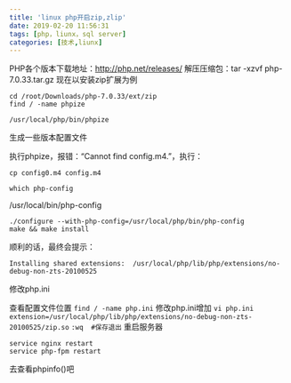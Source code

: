 ```yaml
---
title: 'linux php开启zip,zlip'
date: 2019-02-20 11:56:31
tags: [php，liunx，sql server]
categories: [技术,liunx]
---
```

PHP各个版本下载地址：http://php.net/releases/
解压压缩包：tar -xzvf  php-7.0.33.tar.gz
现在以安装zip扩展为例

````
cd /root/Downloads/php-7.0.33/ext/zip
find / -name phpize

/usr/local/php/bin/phpize
````

生成一些版本配置文件

执行phpize，报错：“Cannot find config.m4.”，执行：

````
cp config0.m4 config.m4
````

````
which php-config
````
/usr/local/bin/php-config

````
./configure --with-php-config=/usr/local/php/bin/php-config
make && make install
````
顺利的话，最终会提示：
````
Installing shared extensions:  /usr/local/php/lib/php/extensions/no-debug-non-zts-20100525
````

修改php.ini

查看配置文件位置
``find / -name php.ini`` 
修改php.ini增加 
``vi php.ini `` 
``extension=/usr/local/php/lib/php/extensions/no-debug-non-zts-20100525/zip.so``
``:wq  #保存退出``
重启服务器
````
service nginx restart
service php-fpm restart
````
去查看phpinfo()吧
